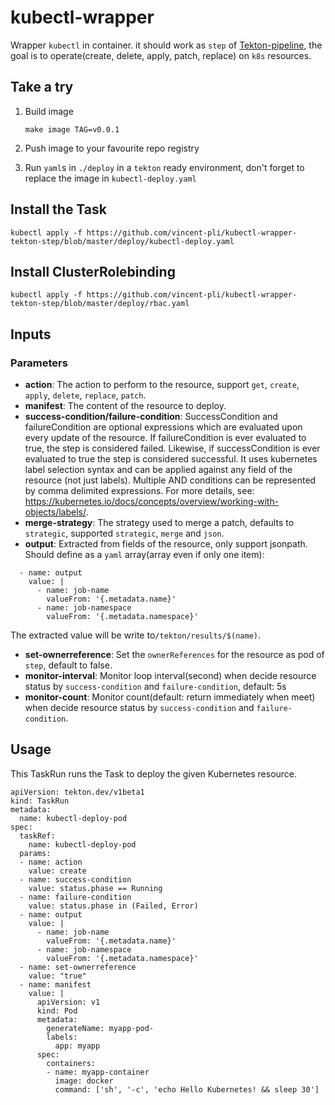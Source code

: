 # kubectl-wrapper
Wrapper `kubectl` in container. it should work as `step` of [Tekton-pipeline](https://github.com/tektoncd/pipeline), the goal is to operate(create, delete, apply, patch, replace) on `k8s` resources.  

## Take a try
1. Build image  

    `make image TAG=v0.0.1`  

2. Push image to your favourite repo registry  

3. Run `yaml`s in `./deploy` in a `tekton` ready environment, don't forget to replace the image in `kubectl-deploy.yaml`  

## Install the Task

```
kubectl apply -f https://github.com/vincent-pli/kubectl-wrapper-tekton-step/blob/master/deploy/kubectl-deploy.yaml
```

## Install ClusterRolebinding

```
kubectl apply -f https://github.com/vincent-pli/kubectl-wrapper-tekton-step/blob/master/deploy/rbac.yaml
```

## Inputs 

### Parameters

* **action**: The action to perform to the resource, support `get`, `create`, `apply`, `delete`, `replace`, `patch`.
* **manifest**: The content of the resource to deploy.
* **success-condition/failure-condition**: SuccessCondition and failureCondition are optional expressions which are evaluated upon every update of the resource. If failureCondition is ever evaluated to true, the step is considered failed. Likewise, if successCondition is ever evaluated to true the step is considered successful. It uses kubernetes label selection syntax and can be applied against any field of the resource (not just labels). Multiple AND conditions can be represented by comma delimited expressions. For more details, see:  https://kubernetes.io/docs/concepts/overview/working-with-objects/labels/.
* **merge-strategy**: The strategy used to merge a patch, defaults to `strategic`, supported `strategic`, `merge` and `json`.
* **output**: Extracted from fields of the resource, only support jsonpath. Should define as a `yaml` array(array even if only one item):
```
  - name: output
    value: |
      - name: job-name
        valueFrom: '{.metadata.name}'
      - name: job-namespace
        valueFrom: '{.metadata.namespace}' 
```
The extracted value will be write to`/tekton/results/$(name)`.
* **set-ownerreference**: Set the `ownerReferences` for the resource as pod of `step`, default to false.
* **monitor-interval**: Monitor loop interval(second) when decide resource status by `success-condition` and `failure-condition`, default: 5s
* **monitor-count**: Monitor count(default: return immediately when meet) when decide resource status by `success-condition` and `failure-condition`.


## Usage

This TaskRun runs the Task to deploy the given Kubernetes resource.

```
apiVersion: tekton.dev/v1beta1
kind: TaskRun
metadata:
  name: kubectl-deploy-pod
spec:
  taskRef:
    name: kubectl-deploy-pod
  params:
  - name: action
    value: create
  - name: success-condition
    value: status.phase == Running
  - name: failure-condition
    value: status.phase in (Failed, Error)
  - name: output
    value: |
      - name: job-name
        valueFrom: '{.metadata.name}'
      - name: job-namespace
        valueFrom: '{.metadata.namespace}' 
  - name: set-ownerreference
    value: "true"
  - name: manifest
    value: |
      apiVersion: v1
      kind: Pod
      metadata:
        generateName: myapp-pod-
        labels:
          app: myapp
      spec:
        containers:
        - name: myapp-container
          image: docker
          command: ['sh', '-c', 'echo Hello Kubernetes! && sleep 30']
```


